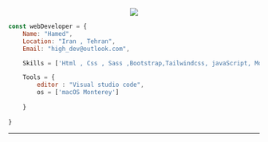 <p align="center">
  <img src="https://github.com/thompsonemerson/thompsonemerson/raw/master/cover-thompson.png" />
</p>

```js
const webDeveloper = {
    Name: "Hamed",
    Location: "Iran , Tehran",
    Email: "high_dev@outlook.com",

    Skills = ['Html , Css , Sass ,Bootstrap,Tailwindcss, javaScript, Mongodb , Nodejs'],

    Tools = {
        editor : "Visual studio code",
        os = ['macOS Monterey']
  
    }
    
}
```
----
